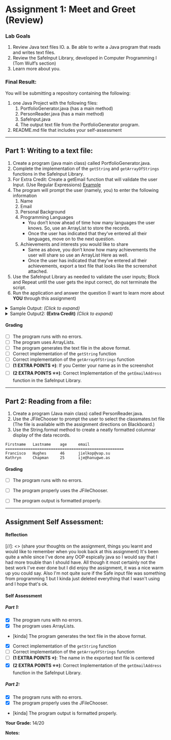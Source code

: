 # Assignment 1: Meet and Greet (Review)
<!-- 🚀🚀🚀🚀 SCROLL DOWN AND FILL OUT THE SELF EVALUATION SECTION 🚀🚀🚀🚀 -->

<!--⬇⬇⬇⬇⬇⬇ DO NOT MODIFY THIS SECTION ⬇⬇⬇⬇⬇⬇ -->
### Lab Goals
1. Review Java text files IO.
a. Be able to write a Java program that reads and writes text files.
2. Review the SafeInput Library, developed in Computer Programming I (Tom Wulf’s section)
3. Learn more about you.
### Final Result:
You will be submitting a repository containing the following:
1. one Java Project with the following files:
    1. PortfolioGenerator.java (has a main method)
    2. PersonReader.java (has a main method)
    3. SafeInput.java
    4. The output text file from the PortfolioGenerator program.
2. README.md file that includes your self-assessment
----

## Part 1: Writing to a text file:

1. Create a program (java main class) called PortfolioGenerator.java.
1. Complete the implementation of the `getString` and `getArrayOfStrings` functions in the SafeInput Library.
1. For Extra Credit: Create a getEmail function that will validate the user Input. (Use Regular Expressions) [Example](https://howtodoinjava.com/regex/java-regex-validate-email-address/)
2. The program will prompt the user (namely, you) to enter the following information
    1. Name
    2. Email
    3. Personal Background
    4. Programming Languages
        - You don’t know ahead of time how many languages the user knows. So, use an ArrayList to store the records.
        - Once the user has indicated that they’ve entered all their languages, move on
to the next question.
    5. Achievements and interests you would like to share
        - Same as above, you don’t know how many achievements the user will share so
use an ArrayList Here as well.
        - Once the user has indicated that they’ve entered all their achievements, export
a text file that looks like the screenshot attached.
3. Use the SafeInput Library as needed to validate the user inputs; Block and Repeat until
the user gets the input correct, do not terminate the script.
4. Run the application and answer the question (I want to learn more about **YOU** through this
assignment)


<details>
    <summary>Sample Output: <i>(Click to expand)</i></summary>
    
    ```
    ****************************************************
    Yahya Gilany
    ****************************************************

    email: Yahya.Gilany@uc.edu

    ** Personal Background:
    ------------------------
    I'm a UC Alumni, graduated with BS and MS in 
    IT - software development. I work for UC as the 
    lead software developer at the Information
    Technology Solutions Center (ITSC).

    ** Programming Languages:
    -------------------------
    1. Java
    2. JavaScript
    3. Python
    4. C#
    5. C++
    6. C
    7. Matlab
    8. SQL (is it a Programming Language?)

    ** Achievements and Things I would like to share:
    -------------------------------------------------
    1. I built a home studio to make this class's videos! YES, I am very excited to be teaching this.
    2. Traveled Recently to Las Vegas to present the work we did at ITSC at the Autodesk Univeristy Conference.

    ****************************************************
    ```
</details>



<details>
    <summary>Sample Output2: <b>(Extra Credit)</b>  <i>(Click to expand)</i></summary>
    
    ```
    ****************************************************
    **                  Yahya Gilany                  **
    ****************************************************

    email: Yahya.Gilany@uc.edu

    ** Personal Background:
    ------------------------
    I'm a UC Alumni, graduated with BS and MS in 
    IT - software development. I work for UC as the 
    lead software developer at the Information
    Technology Solutions Center (ITSC).

    ** Programming Languages:
    -------------------------
    1. Java
    2. JavaScript
    3. Python
    ...
    ```
</details>

#### Grading
- [ ] The program runs with no errors.
- [ ] The program uses ArrayLists.
- [ ] The program generates the text file in the above format.
- [ ] Correct implementation of the `getString` function
- [ ] Correct implementation of the `getArrayOfStrings` function
- [ ] **(1 EXTRA POINTS ⭐)**: If you Center your name as in the screenshot
- [ ] **(2 EXTRA POINTS ⭐⭐)**: Correct Implementation of the `getEmailAddress` function in the SafeInput Library.
----

## Part 2: Reading from a file:


1. Create a program (Java main class) called PersonReader.java.
2. Use the JFileChooser to prompt the user to select the classmates.txt file (The file is
available with the assignment directions on Blackboard.)
3. Use the String.format method to create a neatly formatted columnar display of the data
records.
```
Firstname   Lastname    age     email
====================================================
Francisco   Hughes      46      jielkop@vap.su
Kathryn     Chapman     25      ije@hanugwe.as
```


#### Grading
- [ ] The program runs with no errors.
- [ ] The program properly uses the JFileChooser.
- [ ] The program output is formatted properly.


<!--⬆⬆⬆⬆⬆⬆ DO NOT MODIFY THIS SECTION ⬆⬆⬆⬆⬆⬆ -->
 -----
 
## Assignment Self Assessment:
#### Reflection
[//]: <> (share your thoughts on the assignment, things you learnt and would like to remember when you look back at this assignment) It's been quite a while since I've done any OOP espically java so I would say that I had more trouble than I should have. All though it most certainly not the best work I've ever done but I did enjoy the assignment, it was a nice warm up you could say. Also I'm not quite sure if the Safe input file was something from programming 1 but I kinda just deleted everything that I wasn't using and I hope that's ok.


#### Self Assessment
##### Part 1:
- [x] The program runs with no errors.
- [x] The program uses ArrayLists.
- [kinda] The program generates the text file in the above format.
- [x] Correct implementation of the `getString` function
- [ ] Correct implementation of the `getArrayOfStrings` function
- [ ] **(1 EXTRA POINTS ⭐)**: The name in the exported text file is centered
- [x] **(2 EXTRA POINTS ⭐⭐)**: Correct Implementation of the `getEmailAddress` function in the SafeInput Library.

##### Part 2:
- [x] The program runs with no errors.
- [x] The program properly uses the JFileChooser.
- [kinda] The program output is formatted properly.

**Your Grade:**  14/20

**Notes:**
